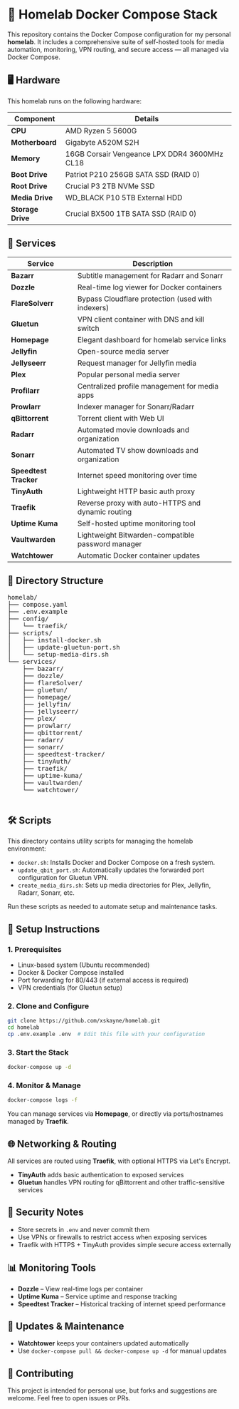 # 🏡 Homelab Docker Compose Stack

This repository contains the Docker Compose configuration for my personal **homelab**. It includes a comprehensive suite of self-hosted tools for media automation, monitoring, VPN routing, and secure access — all managed via Docker Compose.


## 🖥️ Hardware

This homelab runs on the following hardware:

| Component         | Details                                                |
|------------------|---------------------------------------------------------|
| **CPU**          | AMD Ryzen 5 5600G                                       |
| **Motherboard**  | Gigabyte A520M S2H                                      |
| **Memory**       | 16GB Corsair Vengeance LPX DDR4 3600MHz CL18            |
| **Boot Drive**   | Patriot P210 256GB SATA SSD (RAID 0)                    |
| **Root Drive**   | Crucial P3 2TB NVMe SSD                                 |
| **Media Drive**  | WD_BLACK P10 5TB External HDD                           |
| **Storage Drive**| Crucial BX500 1TB SATA SSD (RAID 0)                     |


## 🚀 Services

| Service           | Description                                                  |
|------------------|---------------------------------------------------------------|
| **Bazarr**        | Subtitle management for Radarr and Sonarr                    |
| **Dozzle**        | Real-time log viewer for Docker containers                   |
| **FlareSolverr**  | Bypass Cloudflare protection (used with indexers)            |
| **Gluetun**       | VPN client container with DNS and kill switch                |
| **Homepage**      | Elegant dashboard for homelab service links                  |
| **Jellyfin**      | Open-source media server                                     |
| **Jellyseerr**    | Request manager for Jellyfin media                           |
| **Plex**          | Popular personal media server                                |
| **Profilarr**     | Centralized profile management for media apps                |
| **Prowlarr**      | Indexer manager for Sonarr/Radarr                            |
| **qBittorrent**   | Torrent client with Web UI                                   |
| **Radarr**        | Automated movie downloads and organization                   |
| **Sonarr**        | Automated TV show downloads and organization                 |
| **Speedtest Tracker** | Internet speed monitoring over time                      |
| **TinyAuth**      | Lightweight HTTP basic auth proxy                            |
| **Traefik**       | Reverse proxy with auto-HTTPS and dynamic routing            |
| **Uptime Kuma**   | Self-hosted uptime monitoring tool                           |
| **Vaultwarden**   | Lightweight Bitwarden-compatible password manager            |
| **Watchtower**    | Automatic Docker container updates                           |


## 📂 Directory Structure

<pre>
homelab/
├── compose.yaml
├── .env.example
├── config/
│   └── traefik/
├── scripts/
│   ├── install-docker.sh
│   ├── update-gluetun-port.sh
│   └── setup-media-dirs.sh
└── services/
    ├── bazarr/
    ├── dozzle/
    ├── flareSolver/
    ├── gluetun/
    ├── homepage/
    ├── jellyfin/
    ├── jellyseerr/
    ├── plex/
    ├── prowlarr/
    ├── qbittorrent/
    ├── radarr/
    ├── sonarr/
    ├── speedtest-tracker/
    ├── tinyAuth/
    ├── traefik/
    ├── uptime-kuma/
    ├── vaultwarden/
    └── watchtower/

</pre>


## 🛠️ Scripts

This directory contains utility scripts for managing the homelab environment:

- `docker.sh`: Installs Docker and Docker Compose on a fresh system.
- `update_qbit_port.sh`: Automatically updates the forwarded port configuration for Gluetun VPN.
- `create_media_dirs.sh`: Sets up media directories for Plex, Jellyfin, Radarr, Sonarr, etc.

Run these scripts as needed to automate setup and maintenance tasks.


## 🔧 Setup Instructions

### 1. Prerequisites

- Linux-based system (Ubuntu recommended)
- Docker & Docker Compose installed
- Port forwarding for 80/443 (if external access is required)
- VPN credentials (for Gluetun setup)

### 2. Clone and Configure

~~~bash
git clone https://github.com/xskayne/homelab.git
cd homelab
cp .env.example .env  # Edit this file with your configuration
~~~

### 3. Start the Stack

~~~bash
docker-compose up -d
~~~

### 4. Monitor & Manage

~~~bash
docker-compose logs -f
~~~

You can manage services via **Homepage**, or directly via ports/hostnames managed by **Traefik**.


## 🌐 Networking & Routing

All services are routed using **Traefik**, with optional HTTPS via Let's Encrypt.

- **TinyAuth** adds basic authentication to exposed services
- **Gluetun** handles VPN routing for qBittorrent and other traffic-sensitive services


## 🔐 Security Notes

- Store secrets in `.env` and never commit them
- Use VPNs or firewalls to restrict access when exposing services
- Traefik with HTTPS + TinyAuth provides simple secure access externally


## 📊 Monitoring Tools

- **Dozzle** – View real-time logs per container  
- **Uptime Kuma** – Service uptime and response tracking  
- **Speedtest Tracker** – Historical tracking of internet speed performance


## 🔄 Updates & Maintenance

- **Watchtower** keeps your containers updated automatically
- Use `docker-compose pull && docker-compose up -d` for manual updates


## 🤝 Contributing

This project is intended for personal use, but forks and suggestions are welcome. Feel free to open issues or PRs.
